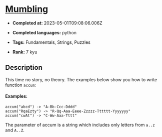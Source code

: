 # [Mumbling](https://www.codewars.com/kata/5667e8f4e3f572a8f2000039)

- **Completed at:** 2023-05-01T09:08:06.006Z

- **Completed languages:** python

- **Tags:** Fundamentals, Strings, Puzzles

- **Rank:** 7 kyu

## Description

This time no story, no theory. The examples below show you how to write function `accum`:

#### Examples:
```
accum("abcd") -> "A-Bb-Ccc-Dddd"
accum("RqaEzty") -> "R-Qq-Aaa-Eeee-Zzzzz-Tttttt-Yyyyyyy"
accum("cwAt") -> "C-Ww-Aaa-Tttt"
```

The parameter of accum is a string which includes only letters from `a..z` and `A..Z`.